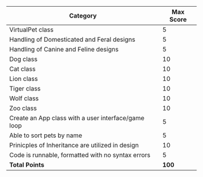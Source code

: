 Category|Max Score
------------|--------------
VirtualPet class|5
Handling of Domesticated and Feral designs|5
Handling of Canine and Feline designs|5
Dog class|10
Cat class|10
Lion class|10
Tiger class|10
Wolf class|10
Zoo class|10
Create an App class with a user interface/game loop|5
Able to sort pets by name | 5
Prinicples of Inheritance are utilized in design|10
Code is runnable, formatted with no syntax errors|5
**Total Points**|**100**
